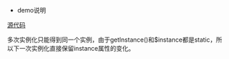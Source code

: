 - demo说明

[源代码](https://learnku.com/docs/php-design-patterns/2018/Singleton/1494)

多次实例化只能得到同一个实例，由于getInstance()和$instance都是static，所以下一次实例化直接保留instance属性的变化。